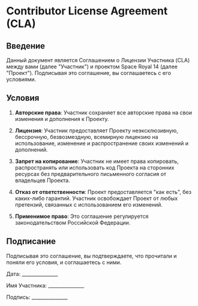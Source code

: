 # Contributor License Agreement (CLA)

## Введение

Данный документ является Соглашением о Лицензии Участника (CLA) между вами (далее "Участник") и проектом Space Royal 14 (далее "Проект"). Подписывая это соглашение, вы соглашаетесь с его условиями.

## Условия

1. **Авторские права**: Участник сохраняет все авторские права на свои изменения и дополнения к Проекту.

2. **Лицензия**: Участник предоставляет Проекту неэксклюзивную, бессрочную, безвозмездную, всемирную лицензию на использование, изменение и распространение своих изменений и дополнений.

3. **Запрет на копирование**: Участник не имеет права копировать, распространять или использовать код Проекта на сторонних ресурсах без предварительного письменного согласия от владельцев Проекта.

4. **Отказ от ответственности**: Проект предоставляется "как есть", без каких-либо гарантий. Участник освобождает Проект от любых претензий, связанных с использованием его изменений.

5. **Применимое право**: Это соглашение регулируется законодательством Российской Федерации.

## Подписание

Подписывая это соглашение, вы подтверждаете, что прочитали и поняли его условия, и соглашаетесь с ними.

Дата: _______________

Имя Участника: _______________

Подпись: _______________
